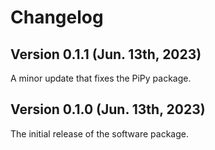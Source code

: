 # Changelog

## Version 0.1.1 (Jun. 13th, 2023)

A minor update that fixes the PiPy package.

## Version 0.1.0 (Jun. 13th, 2023)

The initial release of the software package.
